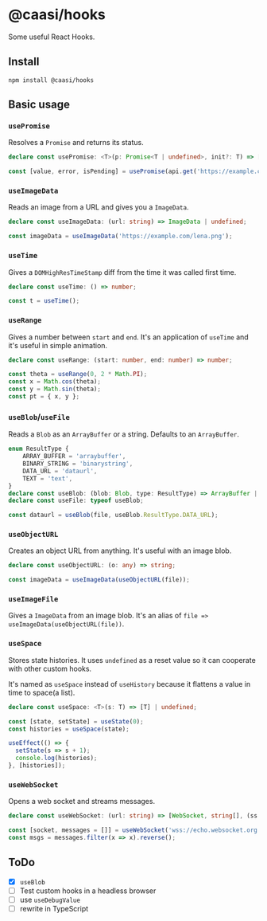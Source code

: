 # @caasi/hooks

Some useful React Hooks.

## Install

```
npm install @caasi/hooks
```

## Basic usage

### `usePromise`

Resolves a `Promise` and returns its status.

```typescript
declare const usePromise: <T>(p: Promise<T | undefined>, init?: T) => [T | undefined, Error, boolean];

const [value, error, isPending] = usePromise(api.get('https://example.com'));
```

### `useImageData`

Reads an image from a URL and gives you a `ImageData`.

```typescript
declare const useImageData: (url: string) => ImageData | undefined;

const imageData = useImageData('https://example.com/lena.png');
```

### `useTime`

Gives a `DOMHighResTimeStamp` diff from the time it was called first time.

```typescript
declare const useTime: () => number;

const t = useTime();
```

### `useRange`

Gives a number between `start` and `end`. It's an application of `useTime` and it's useful in simple animation.

```typescript
declare const useRange: (start: number, end: number) => number;

const theta = useRange(0, 2 * Math.PI);
const x = Math.cos(theta);
const y = Math.sin(theta);
const pt = { x, y };
```

### `useBlob`/`useFile`

Reads a `Blob` as an `ArrayBuffer` or a string. Defaults to an `ArrayBuffer`.

```typescript
enum ResultType {
    ARRAY_BUFFER = 'arraybuffer',
    BINARY_STRING = 'binarystring',
    DATA_URL = 'dataurl',
    TEXT = 'text',
}
declare const useBlob: (blob: Blob, type: ResultType) => ArrayBuffer | string;
declare const useFile: typeof useBlob;

const dataurl = useBlob(file, useBlob.ResultType.DATA_URL);
```

### `useObjectURL`

Creates an object URL from anything. It's useful with an image blob.

```typescript
declare const useObjectURL: (o: any) => string;

const imageData = useImageData(useObjectURL(file));
```

### `useImageFile`

Gives a `ImageData` from an image blob. It's an alias of `file => useImageData(useObjectURL(file))`.

### `useSpace`

Stores state histories. It uses `undefined` as a reset value so it can cooperate with other custom hooks.

It's named as `useSpace` instead of `useHistory` because it flattens a value in time to space(a list).

```typescript
declare const useSpace: <T>(s: T) => [T] | undefined;

const [state, setState] = useState(0);
const histories = useSpace(state);

useEffect(() => {
  setState(s => s + 1);
  console.log(histories);
}, [histories]);
```

### `useWebSocket`

Opens a web socket and streams messages.

```typescript
declare const useWebSocket: (url: string) => [WebSocket, string[], (ss: string[]) => void];

const [socket, messages = []] = useWebSocket('wss://echo.websocket.org');
const msgs = messages.filter(x => x).reverse();
```

## ToDo

* [x] `useBlob`
* [ ] Test custom hooks in a headless browser
* [ ] use `useDebugValue`
* [ ] rewrite in TypeScript
